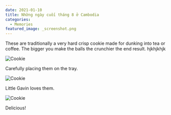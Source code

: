 ```yaml
---
date: 2021-01-10
title: Những ngày cuối tháng 8 ở Cambodia
categories:
  - Memories
featured_image: _screenshot.png
---
```

These are traditionally a very hard crisp cookie made for dunking into tea or coffee. The bigger you make the balls the crunchier the end result. hjkhjkhjk

![Cookie](https://source.unsplash.com/euGck1ifvp0)

Carefully placing them on the tray.

![Cookie](https://source.unsplash.com/RUPPakds28k)

Little Gavin loves them.

![Cookie](https://source.unsplash.com/YnrSLOAjOEA)

Delicious!